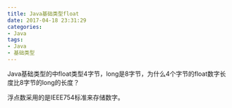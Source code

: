 ```yaml
---
title: Java基础类型float
date: 2017-04-18 23:31:29
categories:
- Java
tags:
- Java
- 基础类型
---
```

Java基础类型的中float类型4字节，long是8字节，为什么4个字节的float数字长度比8字节的long的长度？

浮点数采用的是IEEE754标准来存储数字。
